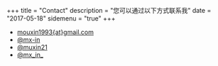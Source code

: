 +++
title = "Contact"
description = "您可以通过以下方式联系我"
date = "2017-05-18"
sidemenu = "true"
+++


<ul class="fa-ul"> 
  <li>
    <a href="mailto:mouxin1993@gmail.com"><i class="fa fa-envelope-o fa-lg"></i>mouxin1993{at}gmail.com</a>
  </li>
  <li>
    <a href="https://github.com/mx-in" target="_blank"><i class="fa fa-github-square fa-lg"></i>@mx-in</a>
  </li>
  <li>
    <a href="https://twitter.com/muxin21" target="_blank"><i class="fa fa-twitter-square fa-lg"></i>@muxin21</a>
  </li>
  <li>
    <a href="https://instagram.com/mx_in_" target="_blank"><i class="fa fa-instagram fa-lg"></i>@mx_in_</a>
  </li>

</ul>

